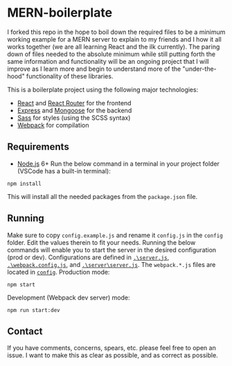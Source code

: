 # MERN-boilerplate
I forked this repo in the hope to boil down the required files to be a minimum working example for a MERN server to explain to my friends and I how it all works together 
(we are all learning React and the ilk currently). The paring down of files needed to the absolute minimum while still putting forth the same information and 
functionality will be an ongoing project that I will improve as I learn more and begin to understand more of the "under-the-hood" functionality of these libraries.

This is a boilerplate project using the following major technologies:
- [React](https://facebook.github.io/react/) and [React Router](https://reacttraining.com/react-router/) for the frontend
- [Express](http://expressjs.com/) and [Mongoose](http://mongoosejs.com/) for the backend
- [Sass](http://sass-lang.com/) for styles (using the SCSS syntax)
- [Webpack](https://webpack.github.io/) for compilation

## Requirements
- [Node.js](https://nodejs.org/en/) 6+
Run the below command in a terminal in your project folder (VSCode has a built-in terminal):
```shell
npm install
```
This will install all the needed packages from the `package.json` file.

## Running
Make sure to copy `config.example.js` and rename it `config.js` in the `config` folder. Edit the values therein to fit your needs.
Running the below commands will enable you to start the server in the desired configuration (prod or dev). Configurations are defined
in [`.\server.js`](server.js), [`.\webpack.config.js`](webpack.config.js), and [`.\server\server.js`](server/server.js). The `webpack.*.js`
files are located in [`config`](config).
Production mode:
```shell
npm start
```

Development (Webpack dev server) mode:
```shell
npm run start:dev
```
## Contact
If you have comments, concerns, spears, etc. please feel free to open an issue. I want to make this as clear as possible, and as correct as possible.
